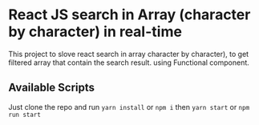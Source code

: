 # React JS search in Array (character by character) in real-time

This project to slove react search in array character by character), to get filtered array that contain the search result.
using Functional component.

## Available Scripts

Just clone the repo and run `yarn install` or `npm i` then `yarn start` or `npm run start`